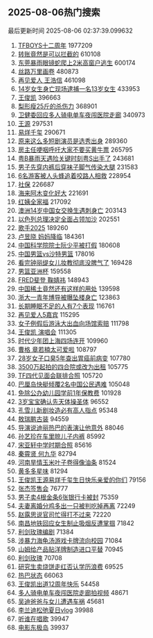 ## 2025-08-06热门搜索 
最后更新时间 2025-08-06 02:37:39.099632 
1. [TFBOYS十二周年](https://s.weibo.com/weibo?q=TFBOYS%E5%8D%81%E4%BA%8C%E5%91%A8%E5%B9%B4&t=31&band_rank=1&Refer=top) 1977209
1. [转账竟然是可以拦截的](https://s.weibo.com/weibo?q=%E8%BD%AC%E8%B4%A6%E7%AB%9F%E7%84%B6%E6%98%AF%E5%8F%AF%E4%BB%A5%E6%8B%A6%E6%88%AA%E7%9A%84&t=31&band_rank=2&Refer=top) 610108
1. [东莞暴雨眼镜蛇爬上2米高窗户逃生](https://s.weibo.com/weibo?q=%23%E4%B8%9C%E8%8E%9E%E6%9A%B4%E9%9B%A8%E7%9C%BC%E9%95%9C%E8%9B%87%E7%88%AC%E4%B8%8A2%E7%B1%B3%E9%AB%98%E7%AA%97%E6%88%B7%E9%80%83%E7%94%9F%23&t=31&band_rank=17&Refer=top) 600174
1. [丝路万里画卷](https://s.weibo.com/weibo?q=%23%E4%B8%9D%E8%B7%AF%E4%B8%87%E9%87%8C%E7%94%BB%E5%8D%B7%23&t=31&band_rank=3&Refer=top) 480873
1. [再见爱人 王浩信](https://s.weibo.com/weibo?q=%E5%86%8D%E8%A7%81%E7%88%B1%E4%BA%BA%20%E7%8E%8B%E6%B5%A9%E4%BF%A1&t=31&band_rank=4&Refer=top) 461098
1. [14岁女生身亡现场逮捕一名13岁女生](https://s.weibo.com/weibo?q=%2314%E5%B2%81%E5%A5%B3%E7%94%9F%E8%BA%AB%E4%BA%A1%E7%8E%B0%E5%9C%BA%E9%80%AE%E6%8D%95%E4%B8%80%E5%90%8D13%E5%B2%81%E5%A5%B3%E7%94%9F%23&t=31&band_rank=5&Refer=top) 433953
1. [王俊凯](https://s.weibo.com/weibo?q=%E7%8E%8B%E4%BF%8A%E5%87%AF&t=31&band_rank=21&Refer=top) 396663
1. [梨形瘦25斤的杀伤力](https://s.weibo.com/weibo?q=%E6%A2%A8%E5%BD%A2%E7%98%A625%E6%96%A4%E7%9A%84%E6%9D%80%E4%BC%A4%E5%8A%9B&t=31&band_rank=6&Refer=top) 368901
1. [卫健委回应多人骑电单车夜闯医院走廊](https://s.weibo.com/weibo?q=%23%E5%8D%AB%E5%81%A5%E5%A7%94%E5%9B%9E%E5%BA%94%E5%A4%9A%E4%BA%BA%E9%AA%91%E7%94%B5%E5%8D%95%E8%BD%A6%E5%A4%9C%E9%97%AF%E5%8C%BB%E9%99%A2%E8%B5%B0%E5%BB%8A%23&t=31&band_rank=9&Refer=top) 340973
1. [王源](https://s.weibo.com/weibo?q=%E7%8E%8B%E6%BA%90&t=31&band_rank=7&Refer=top) 297531
1. [易烊千玺](https://s.weibo.com/weibo?q=%E6%98%93%E7%83%8A%E5%8D%83%E7%8E%BA&t=31&band_rank=8&Refer=top) 290671
1. [原来这么多短剧演员是选秀出身](https://s.weibo.com/weibo?q=%E5%8E%9F%E6%9D%A5%E8%BF%99%E4%B9%88%E5%A4%9A%E7%9F%AD%E5%89%A7%E6%BC%94%E5%91%98%E6%98%AF%E9%80%89%E7%A7%80%E5%87%BA%E8%BA%AB&t=31&band_rank=7&Refer=top) 289360
1. [房主任哽咽呼吁大家不要买黄牛票](https://s.weibo.com/weibo?q=%23%E6%88%BF%E4%B8%BB%E4%BB%BB%E5%93%BD%E5%92%BD%E5%91%BC%E5%90%81%E5%A4%A7%E5%AE%B6%E4%B8%8D%E8%A6%81%E4%B9%B0%E9%BB%84%E7%89%9B%E7%A5%A8%23&t=31&band_rank=8&Refer=top) 265795
1. [粤B暴雨天遇险关键时刻粤S出手了](https://s.weibo.com/weibo?q=%23%E7%B2%A4B%E6%9A%B4%E9%9B%A8%E5%A4%A9%E9%81%87%E9%99%A9%E5%85%B3%E9%94%AE%E6%97%B6%E5%88%BB%E7%B2%A4S%E5%87%BA%E6%89%8B%E4%BA%86%23&t=31&band_rank=10&Refer=top) 243681
1. [男子先穿内裤后穿袜子脚气传染大腿](https://s.weibo.com/weibo?q=%23%E7%94%B7%E5%AD%90%E5%85%88%E7%A9%BF%E5%86%85%E8%A3%A4%E5%90%8E%E7%A9%BF%E8%A2%9C%E5%AD%90%E8%84%9A%E6%B0%94%E4%BC%A0%E6%9F%93%E5%A4%A7%E8%85%BF%23&t=31&band_rank=11&Refer=top) 231583
1. [6名游客被人头蜂追着咬路人相救](https://s.weibo.com/weibo?q=%236%E5%90%8D%E6%B8%B8%E5%AE%A2%E8%A2%AB%E4%BA%BA%E5%A4%B4%E8%9C%82%E8%BF%BD%E7%9D%80%E5%92%AC%E8%B7%AF%E4%BA%BA%E7%9B%B8%E6%95%91%23&t=31&band_rank=10&Refer=top) 228954
1. [社保](https://s.weibo.com/weibo?q=%E7%A4%BE%E4%BF%9D&t=31&band_rank=11&Refer=top) 226687
1. [海来阿木变化好大](https://s.weibo.com/weibo?q=%E6%B5%B7%E6%9D%A5%E9%98%BF%E6%9C%A8%E5%8F%98%E5%8C%96%E5%A5%BD%E5%A4%A7&t=31&band_rank=12&Refer=top) 221691
1. [红姨全家福](https://s.weibo.com/weibo?q=%E7%BA%A2%E5%A7%A8%E5%85%A8%E5%AE%B6%E7%A6%8F&t=31&band_rank=19&Refer=top) 217092
1. [澳洲14岁中国女交换生遇刺身亡](https://s.weibo.com/weibo?q=%23%E6%BE%B3%E6%B4%B214%E5%B2%81%E4%B8%AD%E5%9B%BD%E5%A5%B3%E4%BA%A4%E6%8D%A2%E7%94%9F%E9%81%87%E5%88%BA%E8%BA%AB%E4%BA%A1%23&t=31&band_rank=14&Refer=top) 203143
1. [以色列总理决定全面占领加沙](https://s.weibo.com/weibo?q=%23%E4%BB%A5%E8%89%B2%E5%88%97%E6%80%BB%E7%90%86%E5%86%B3%E5%AE%9A%E5%85%A8%E9%9D%A2%E5%8D%A0%E9%A2%86%E5%8A%A0%E6%B2%99%23&t=31&band_rank=15&Refer=top) 202551
1. [歌手2025](https://s.weibo.com/weibo?q=%E6%AD%8C%E6%89%8B2025&t=31&band_rank=16&Refer=top) 189260
1. [卢昱晓 妈妈降临](https://s.weibo.com/weibo?q=%E5%8D%A2%E6%98%B1%E6%99%93%20%E5%A6%88%E5%A6%88%E9%99%8D%E4%B8%B4&t=31&band_rank=13&Refer=top) 184361
1. [中国科学院院士阮少平被打假](https://s.weibo.com/weibo?q=%23%E4%B8%AD%E5%9B%BD%E7%A7%91%E5%AD%A6%E9%99%A2%E9%99%A2%E5%A3%AB%E9%98%AE%E5%B0%91%E5%B9%B3%E8%A2%AB%E6%89%93%E5%81%87%23&t=31&band_rank=14&Refer=top) 180608
1. [中国男篮vs沙特男篮](https://s.weibo.com/weibo?q=%23%E4%B8%AD%E5%9B%BD%E7%94%B7%E7%AF%AEvs%E6%B2%99%E7%89%B9%E7%94%B7%E7%AF%AE%23&t=31&band_rank=17&Refer=top) 178016
1. [看完钟丽缇女儿妆教彻底没脾气了](https://s.weibo.com/weibo?q=%23%E7%9C%8B%E5%AE%8C%E9%92%9F%E4%B8%BD%E7%BC%87%E5%A5%B3%E5%84%BF%E5%A6%86%E6%95%99%E5%BD%BB%E5%BA%95%E6%B2%A1%E8%84%BE%E6%B0%94%E4%BA%86%23&t=31&band_rank=15&Refer=top) 169428
1. [男篮亚洲杯](https://s.weibo.com/weibo?q=%23%E7%94%B7%E7%AF%AE%E4%BA%9A%E6%B4%B2%E6%9D%AF%23&t=31&band_rank=16&Refer=top) 159558
1. [FRED斐登 鞠婧祎](https://s.weibo.com/weibo?q=FRED%E6%96%90%E7%99%BB%20%E9%9E%A0%E5%A9%A7%E7%A5%8E&t=31&band_rank=18&Refer=top) 148943
1. [中国稀土竟然还有这样的用处](https://s.weibo.com/weibo?q=%23%E4%B8%AD%E5%9B%BD%E7%A8%80%E5%9C%9F%E7%AB%9F%E7%84%B6%E8%BF%98%E6%9C%89%E8%BF%99%E6%A0%B7%E7%9A%84%E7%94%A8%E5%A4%84%23&t=31&band_rank=20&Refer=top) 139598
1. [浙大一青年博导被曝坠楼身亡](https://s.weibo.com/weibo?q=%23%E6%B5%99%E5%A4%A7%E4%B8%80%E9%9D%92%E5%B9%B4%E5%8D%9A%E5%AF%BC%E8%A2%AB%E6%9B%9D%E5%9D%A0%E6%A5%BC%E8%BA%AB%E4%BA%A1%23&t=31&band_rank=22&Refer=top) 123863
1. [长期睡眠不足的人有7个表现](https://s.weibo.com/weibo?q=%23%E9%95%BF%E6%9C%9F%E7%9D%A1%E7%9C%A0%E4%B8%8D%E8%B6%B3%E7%9A%84%E4%BA%BA%E6%9C%897%E4%B8%AA%E8%A1%A8%E7%8E%B0%23&t=31&band_rank=23&Refer=top) 116761
1. [再见爱人5嘉宾](https://s.weibo.com/weibo?q=%23%E5%86%8D%E8%A7%81%E7%88%B1%E4%BA%BA5%E5%98%89%E5%AE%BE%23&t=31&band_rank=24&Refer=top) 115295
1. [女子例假后游泳大出血向场馆索赔](https://s.weibo.com/weibo?q=%23%E5%A5%B3%E5%AD%90%E4%BE%8B%E5%81%87%E5%90%8E%E6%B8%B8%E6%B3%B3%E5%A4%A7%E5%87%BA%E8%A1%80%E5%90%91%E5%9C%BA%E9%A6%86%E7%B4%A2%E8%B5%94%23&t=31&band_rank=25&Refer=top) 111798
1. [王俊凯 演唱会](https://s.weibo.com/weibo?q=%E7%8E%8B%E4%BF%8A%E5%87%AF%20%E6%BC%94%E5%94%B1%E4%BC%9A&t=31&band_rank=26&Refer=top) 111305
1. [时代少年团上海四场连开](https://s.weibo.com/weibo?q=%23%E6%97%B6%E4%BB%A3%E5%B0%91%E5%B9%B4%E5%9B%A2%E4%B8%8A%E6%B5%B7%E5%9B%9B%E5%9C%BA%E8%BF%9E%E5%BC%80%23&t=31&band_rank=27&Refer=top) 109960
1. [曹格 章若楠太可爱啦](https://s.weibo.com/weibo?q=%E6%9B%B9%E6%A0%BC%20%E7%AB%A0%E8%8B%A5%E6%A5%A0%E5%A4%AA%E5%8F%AF%E7%88%B1%E5%95%A6&t=31&band_rank=28&Refer=top) 108797
1. [28岁女子口臭5年查出胃癌前病变](https://s.weibo.com/weibo?q=%2328%E5%B2%81%E5%A5%B3%E5%AD%90%E5%8F%A3%E8%87%AD5%E5%B9%B4%E6%9F%A5%E5%87%BA%E8%83%83%E7%99%8C%E5%89%8D%E7%97%85%E5%8F%98%23&t=31&band_rank=29&Refer=top) 107780
1. [3500万起拍的四合院或改为出租](https://s.weibo.com/weibo?q=%233500%E4%B8%87%E8%B5%B7%E6%8B%8D%E7%9A%84%E5%9B%9B%E5%90%88%E9%99%A2%E6%88%96%E6%94%B9%E4%B8%BA%E5%87%BA%E7%A7%9F%23&t=31&band_rank=30&Refer=top) 105775
1. [TF四代见面会联排合照](https://s.weibo.com/weibo?q=%23TF%E5%9B%9B%E4%BB%A3%E8%A7%81%E9%9D%A2%E4%BC%9A%E8%81%94%E6%8E%92%E5%90%88%E7%85%A7%23&t=31&band_rank=31&Refer=top) 105720
1. [巴厘岛快艇倾覆2名中国公民遇难](https://s.weibo.com/weibo?q=%23%E5%B7%B4%E5%8E%98%E5%B2%9B%E5%BF%AB%E8%89%87%E5%80%BE%E8%A6%862%E5%90%8D%E4%B8%AD%E5%9B%BD%E5%85%AC%E6%B0%91%E9%81%87%E9%9A%BE%23&t=31&band_rank=32&Refer=top) 105048
1. [免除公办幼儿园学前1年保教费](https://s.weibo.com/weibo?q=%23%E5%85%8D%E9%99%A4%E5%85%AC%E5%8A%9E%E5%B9%BC%E5%84%BF%E5%9B%AD%E5%AD%A6%E5%89%8D1%E5%B9%B4%E4%BF%9D%E6%95%99%E8%B4%B9%23&t=31&band_rank=33&Refer=top) 101928
1. [3岁宝宝确认先天体操圣体](https://s.weibo.com/weibo?q=%233%E5%B2%81%E5%AE%9D%E5%AE%9D%E7%A1%AE%E8%AE%A4%E5%85%88%E5%A4%A9%E4%BD%93%E6%93%8D%E5%9C%A3%E4%BD%93%23&t=31&band_rank=34&Refer=top) 96552
1. [孔雪儿新剧妆造必有高人指点](https://s.weibo.com/weibo?q=%E5%AD%94%E9%9B%AA%E5%84%BF%E6%96%B0%E5%89%A7%E5%A6%86%E9%80%A0%E5%BF%85%E6%9C%89%E9%AB%98%E4%BA%BA%E6%8C%87%E7%82%B9&t=31&band_rank=35&Refer=top) 95348
1. [敖瑞鹏古装](https://s.weibo.com/weibo?q=%23%E6%95%96%E7%91%9E%E9%B9%8F%E5%8F%A4%E8%A3%85%23&t=31&band_rank=36&Refer=top) 94559
1. [导演说迪丽热巴的表演让他意外](https://s.weibo.com/weibo?q=%23%E5%AF%BC%E6%BC%94%E8%AF%B4%E8%BF%AA%E4%B8%BD%E7%83%AD%E5%B7%B4%E7%9A%84%E8%A1%A8%E6%BC%94%E8%AE%A9%E4%BB%96%E6%84%8F%E5%A4%96%23&t=31&band_rank=37&Refer=top) 88046
1. [孙艺珍在车里晾儿子内裤](https://s.weibo.com/weibo?q=%23%E5%AD%99%E8%89%BA%E7%8F%8D%E5%9C%A8%E8%BD%A6%E9%87%8C%E6%99%BE%E5%84%BF%E5%AD%90%E5%86%85%E8%A3%A4%23&t=31&band_rank=38&Refer=top) 85992
1. [宋亚轩中学时期合照](https://s.weibo.com/weibo?q=%23%E5%AE%8B%E4%BA%9A%E8%BD%A9%E4%B8%AD%E5%AD%A6%E6%97%B6%E6%9C%9F%E5%90%88%E7%85%A7%23&t=31&band_rank=39&Refer=top) 85616
1. [秦霄贤 何九华](https://s.weibo.com/weibo?q=%E7%A7%A6%E9%9C%84%E8%B4%A4%20%E4%BD%95%E4%B9%9D%E5%8D%8E&t=31&band_rank=40&Refer=top) 82794
1. [河南旱情玉米叶子卷得像油条](https://s.weibo.com/weibo?q=%23%E6%B2%B3%E5%8D%97%E6%97%B1%E6%83%85%E7%8E%89%E7%B1%B3%E5%8F%B6%E5%AD%90%E5%8D%B7%E5%BE%97%E5%83%8F%E6%B2%B9%E6%9D%A1%23&t=31&band_rank=41&Refer=top) 81524
1. [黄多多星味](https://s.weibo.com/weibo?q=%23%E9%BB%84%E5%A4%9A%E5%A4%9A%E6%98%9F%E5%91%B3%23&t=31&band_rank=42&Refer=top) 81294
1. [王俊凯王源易烊千玺生日快乐亲爱的你们](https://s.weibo.com/weibo?q=%23%E7%8E%8B%E4%BF%8A%E5%87%AF%E7%8E%8B%E6%BA%90%E6%98%93%E7%83%8A%E5%8D%83%E7%8E%BA%E7%94%9F%E6%97%A5%E5%BF%AB%E4%B9%90%E4%BA%B2%E7%88%B1%E7%9A%84%E4%BD%A0%E4%BB%AC%23&t=31&band_rank=12&Refer=top) 79156
1. [张杰签售会](https://s.weibo.com/weibo?q=%E5%BC%A0%E6%9D%B0%E7%AD%BE%E5%94%AE%E4%BC%9A&t=31&band_rank=43&Refer=top) 76777
1. [男子卖4根金条6张银行卡被封](https://s.weibo.com/weibo?q=%23%E7%94%B7%E5%AD%90%E5%8D%964%E6%A0%B9%E9%87%91%E6%9D%A16%E5%BC%A0%E9%93%B6%E8%A1%8C%E5%8D%A1%E8%A2%AB%E5%B0%81%23&t=31&band_rank=44&Refer=top) 75359
1. [夫妻离婚分鸡多出一只被判吃掉再离](https://s.weibo.com/weibo?q=%23%E5%A4%AB%E5%A6%BB%E7%A6%BB%E5%A9%9A%E5%88%86%E9%B8%A1%E5%A4%9A%E5%87%BA%E4%B8%80%E5%8F%AA%E8%A2%AB%E5%88%A4%E5%90%83%E6%8E%89%E5%86%8D%E7%A6%BB%23&t=31&band_rank=15&Refer=top) 72249
1. [赵露思说官司忙得打不过来](https://s.weibo.com/weibo?q=%23%E8%B5%B5%E9%9C%B2%E6%80%9D%E8%AF%B4%E5%AE%98%E5%8F%B8%E5%BF%99%E5%BE%97%E6%89%93%E4%B8%8D%E8%BF%87%E6%9D%A5%23&t=31&band_rank=45&Refer=top) 72220
1. [南昌地铁回应女生制止吸烟反遭掌掴](https://s.weibo.com/weibo?q=%23%E5%8D%97%E6%98%8C%E5%9C%B0%E9%93%81%E5%9B%9E%E5%BA%94%E5%A5%B3%E7%94%9F%E5%88%B6%E6%AD%A2%E5%90%B8%E7%83%9F%E5%8F%8D%E9%81%AD%E6%8E%8C%E6%8E%B4%23&t=31&band_rank=26&Refer=top) 71842
1. [利剑玫瑰编剧](https://s.weibo.com/weibo?q=%E5%88%A9%E5%89%91%E7%8E%AB%E7%91%B0%E7%BC%96%E5%89%A7&t=31&band_rank=46&Refer=top) 71384
1. [涉暴力海龟汤游戏卡牌流向校园](https://s.weibo.com/weibo?q=%23%E6%B6%89%E6%9A%B4%E5%8A%9B%E6%B5%B7%E9%BE%9F%E6%B1%A4%E6%B8%B8%E6%88%8F%E5%8D%A1%E7%89%8C%E6%B5%81%E5%90%91%E6%A0%A1%E5%9B%AD%23&t=31&band_rank=47&Refer=top) 71084
1. [山姆给产品贴洋牌制造进口平替](https://s.weibo.com/weibo?q=%23%E5%B1%B1%E5%A7%86%E7%BB%99%E4%BA%A7%E5%93%81%E8%B4%B4%E6%B4%8B%E7%89%8C%E5%88%B6%E9%80%A0%E8%BF%9B%E5%8F%A3%E5%B9%B3%E6%9B%BF%23&t=31&band_rank=48&Refer=top) 70945
1. [利剑玫瑰](https://s.weibo.com/weibo?q=%E5%88%A9%E5%89%91%E7%8E%AB%E7%91%B0&t=31&band_rank=49&Refer=top) 70708
1. [研究生卖烧饼走红否认学历浪费](https://s.weibo.com/weibo?q=%23%E7%A0%94%E7%A9%B6%E7%94%9F%E5%8D%96%E7%83%A7%E9%A5%BC%E8%B5%B0%E7%BA%A2%E5%90%A6%E8%AE%A4%E5%AD%A6%E5%8E%86%E6%B5%AA%E8%B4%B9%23&t=31&band_rank=49&Refer=top) 69525
1. [热巴状态](https://s.weibo.com/weibo?q=%23%E7%83%AD%E5%B7%B4%E7%8A%B6%E6%80%81%23&t=31&band_rank=50&Refer=top) 66063
1. [王俊凯出道12周年快乐](https://s.weibo.com/weibo?q=%23%E7%8E%8B%E4%BF%8A%E5%87%AF%E5%87%BA%E9%81%9312%E5%91%A8%E5%B9%B4%E5%BF%AB%E4%B9%90%23&t=31&band_rank=35&Refer=top) 54458
1. [多人骑电单车夜闯医院走廊拍视频](https://s.weibo.com/weibo?q=%23%E5%A4%9A%E4%BA%BA%E9%AA%91%E7%94%B5%E5%8D%95%E8%BD%A6%E5%A4%9C%E9%97%AF%E5%8C%BB%E9%99%A2%E8%B5%B0%E5%BB%8A%E6%8B%8D%E8%A7%86%E9%A2%91%23&t=31&band_rank=45&Refer=top) 48671
1. [吴迪爸爸与女儿遭遇车祸](https://s.weibo.com/weibo?q=%23%E5%90%B4%E8%BF%AA%E7%88%B8%E7%88%B8%E4%B8%8E%E5%A5%B3%E5%84%BF%E9%81%AD%E9%81%87%E8%BD%A6%E7%A5%B8%23&t=31&band_rank=48&Refer=top) 45681
1. [李兰迪松弛夏日vlog](https://s.weibo.com/weibo?q=%E6%9D%8E%E5%85%B0%E8%BF%AA%E6%9D%BE%E5%BC%9B%E5%A4%8F%E6%97%A5vlog&t=31&band_rank=43&Refer=top) 39988
1. [听谁在唱歌](https://s.weibo.com/weibo?q=%E5%90%AC%E8%B0%81%E5%9C%A8%E5%94%B1%E6%AD%8C&t=31&band_rank=48&Refer=top) 39947
1. [电影东极岛](https://s.weibo.com/weibo?q=%E7%94%B5%E5%BD%B1%E4%B8%9C%E6%9E%81%E5%B2%9B&t=31&band_rank=50&Refer=top) 39937
